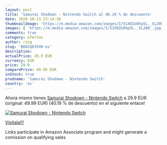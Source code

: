```yaml
---
layout: post
title: 'Samurai Shodown - Nintendo Switch al 40.19 % de descuento'
date: 2020-10-13 23:14:38
thumbnailImage: 'https://m.media-amazon.com/images/I/51XOZo0hp5L._SL200_.jpg'
images: [ 'https://m.media-amazon.com/images/I/51XOZo0hp5L._SL200_.jpg' ]
comments: true
category: ofertas
author: ring
slug: 'B082QK35XR-es'
description:
actualPrice: 29.9 EUR
currency: EUR
price: 29.9
comparePrice: 49.99 EUR
inStock: true
prodname: 'Samurai Shodown - Nintendo Switch'
country: 'es'
---
```


Ahora mismo tienes [Samurai Shodown - Nintendo Switch](https://www.amazon.es/dp/B082QK35XR/?tag=tolees-21) a 29.9 EUR (original: 49.99 EUR) (40.19 %  de descuento) en el siguiente enlace!

[![Samurai Shodown - Nintendo Switch](https://m.media-amazon.com/images/I/51XOZo0hp5L._SL200_.jpg)](https://www.amazon.es/dp/B082QK35XR/?tag=tolees-21)

[Visítala!!!](https://www.amazon.es/dp/B082QK35XR/?tag=tolees-21)

Links participate in Amazon Associate program and might generate a comission on qualifying sales
